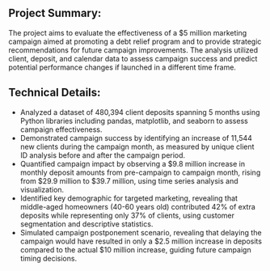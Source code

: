 ## Project Summary:
The project aims to evaluate the effectiveness of a $5 million marketing campaign aimed at promoting a debt relief program and to provide strategic recommendations for future campaign improvements. The analysis utilized client, deposit, and calendar data to assess campaign success and predict potential performance changes if launched in a different time frame.

## Technical Details:
- Analyzed a dataset of 480,394 client deposits spanning 5 months using Python libraries including pandas, matplotlib, and seaborn to assess campaign effectiveness.
- Demonstrated campaign success by identifying an increase of 11,544 new clients during the campaign month, as measured by unique client ID analysis before and after the campaign period.
- Quantified campaign impact by observing a $9.8 million increase in monthly deposit amounts from pre-campaign to campaign month, rising from $29.9 million to $39.7 million, using time series analysis and visualization.
- Identified key demographic for targeted marketing, revealing that middle-aged homeowners (40-60 years old) contributed 42% of extra deposits while representing only 37% of clients, using customer segmentation and descriptive statistics.
- Simulated campaign postponement scenario, revealing that delaying the campaign would have resulted in only a $2.5 million increase in deposits compared to the actual $10 million increase, guiding future campaign timing decisions.
